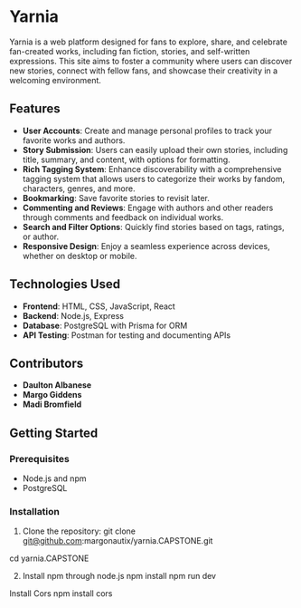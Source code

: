 # Yarnia

Yarnia is a web platform designed for fans to explore, share, and celebrate fan-created works, including fan fiction, stories, and self-written expressions. This site aims to foster a community where users can discover new stories, connect with fellow fans, and showcase their creativity in a welcoming environment.

## Features

- **User Accounts**: Create and manage personal profiles to track your favorite works and authors.
- **Story Submission**: Users can easily upload their own stories, including title, summary, and content, with options for formatting.
- **Rich Tagging System**: Enhance discoverability with a comprehensive tagging system that allows users to categorize their works by fandom, characters, genres, and more.
- **Bookmarking**: Save favorite stories to revisit later.
- **Commenting and Reviews**: Engage with authors and other readers through comments and feedback on individual works.
- **Search and Filter Options**: Quickly find stories based on tags, ratings, or author.
- **Responsive Design**: Enjoy a seamless experience across devices, whether on desktop or mobile.

## Technologies Used

- **Frontend**: HTML, CSS, JavaScript, React
- **Backend**: Node.js, Express
- **Database**: PostgreSQL with Prisma for ORM
- **API Testing**: Postman for testing and documenting APIs

## Contributors

- **Daulton Albanese**
- **Margo Giddens**
- **Madi Bromfield**

## Getting Started

### Prerequisites

- Node.js and npm
- PostgreSQL

### Installation
1. Clone the repository: 
 git clone git@github.com:margonautix/yarnia.CAPSTONE.git
 
 cd yarnia.CAPSTONE 

2. Install npm through node.js
 npm install 
 npm run dev

Install Cors 
 npm install cors

